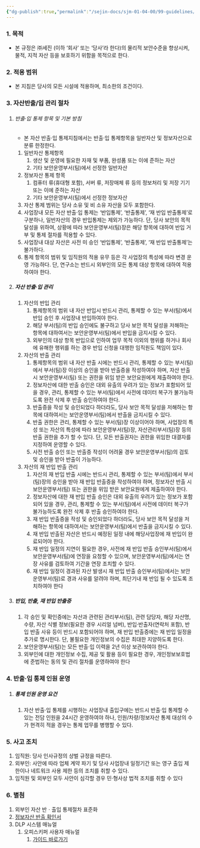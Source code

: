 ```yaml
---
{"dg-publish":true,"permalink":"/sejin-docs/sjm-01-04-00/99-guidelines/0203-export/","title":"22.2.3 정보자산 반출/입 통제지침","tags":["정보보안관리규정","보안","물리적보안","정보자산반출입통제지침"],"noteIcon":"","created":"2024-12-18T11:17:05.186+09:00","updated":"2024-12-23T08:49:01.893+09:00"}
---
```


### 1. 목적
- 본 규정은 ㈜세진 (이하 ‘회사’ 또는 ‘당사’라 한다)의 물리적 보안수준을 향상시켜, 물적, 지적 자산 등을 보호하기 위함을 목적으로 한다.

### 2. 적용 범위
- 본 지침은 당사의 모든 시설에 적용하며, 최소한의 조건이다.

### 3. 자산반출/입 관리 절차
1. ###### 반출·입 통제 항목 및 기본 방침
	- 본 자산 반출·입 통제지침에서는 반출·입 통제항목을 일반자산 및 정보자산으로 분류 한정한다.
	1. 일반자산 통제항목
		1. 생산 및 운영에 필요한 자재 및 부품, 완성품 또는 이에 준하는 자산
		2. 기타 보안운영부서(팀)에서 선정한 일반자산      
	2. 정보자산 통제 항목
		1. 컴퓨터 류(휴대형 포함), 서버 류, 저장매체 류 등의 정보처리 및 저장 기기 또는 이에 준하는 자산  
		2. 기타 보안운영부서(팀)에서 선정한 정보자산      
	3. 자산 통제 범위는 당사 소유 및 비 소유 자산을 모두 포함한다.
	4. 사업장내 모든 자산 반출·입 통제는 ‘반입통제’, ‘반출통제’, ‘재 반입 반출통제’로 구분하나, 일반자산의 경우 반입통제는 제외가 가능하다. 단, 당사 보안의 목적 달성을 위하여, 상황에 따라 보안운영부서(팀)장은 해당 항목에 대하여 반입 거부 및 통제 절차를 적용할 수 있다.
	5. 사업장내 대상 자산은 사전 미 승인 ‘반입통제’, ‘반출통제’, ‘재 반입 반출통제’는 불가하다.
	6. 통제 항목의 범위 및 임직원의 적용 유무 등은 각 사업장의 특성에 따라 변경 운영 가능하다. 단, 연구소는 반드시 외부인의 모든 통제 대상 항목에 대하여 적용하여야 한다.
2. ##### 자산 반출·입 관리
	1. 자산의 반입 관리
		1. 통제항목의 범위 내 자산 반입시 반드시 관리, 통제할 수 있는 부서(팀)에서 반입 승인 후 사업장내 반입하여야 한다.
		2. 해당 부서(팀)의 반입 승인에도 불구하고 당사 보안 목적 달성을 저해하는 항목에 대하여서는 보안운영부서(팀)에서 반입을 금지시킬 수 있다.
		3. 외부인의 대상 항목 반입으로 인하여 업무 목적 이외의 행위를 하거나 회사에 유해한 행위를 하는 경우 반입 신청을 대행한 임직원도 책임이 있다.
	2. 자산의 반출 관리
		1. 통제항목의 범위 내 자산 반출 시에는 반드시 관리, 통제할 수 있는 부서(팀)에서 부서(팀)장 이상의 승인을 받아 반출증을 작성하여야 하며, 자산 반출 시 보안운영부서(팀) 또는 권한을 위임 받은 보안요원에게 제출하여야 한다.
		2. 정보자산에 대한 반출 승인은 대외 유출의 우려가 있는 정보가 포함되어 있을 경우, 관리, 통제할 수 있는 부서(팀)에서 사전에 데이터 복구가 불가능하도록 완전 삭제 후 반출 승인하여야 한다.
		3. 반출증을 작성 및 승인되었다 하더라도, 당사 보안 목적 달성을 저해하는 항목에 대하여서는 보안운영부서(팀)에서 반출을 금지시킬 수 있다.
		4. 반출 권한은 관리, 통제할 수 있는 부서(팀)장 이상이어야 하며, 사업장의 특성 또는 자산의 특성에 따라 보안운영부서(팀)장, 자산관리부서(팀)장 등의 반출 권한을 추가 할 수 있다. 단, 모든 반출권자는 권한을 위임한 대결자를 지정하여 운영할 수 있다.
		5. 사전 반출 승인 또는 반출증 작성이 어려울 경우 보안운영부서(팀)의 검토 및 승인을 받아 반출이 가능하다.
	3. 자산의 재 반입 반출 관리 
		1. 자산의 재 반입 반출 시에는 반드시 관리, 통제할 수 있는 부서(팀)에서 부서(팀)장의 승인을 받아 재 반입 반출증을 작성하여야 하며, 정보자산 반출 시 보안운영부서(팀) 또는 권한을 위임 받은 보안요원에게 제출하여야 한다.
		2. 정보자산에 대한 재 반입 반출 승인은 대외 유출의 우려가 있는 정보가 포함되어 있을 경우, 관리, 통제할 수 있는 부서(팀)에서 사전에 데이터 복구가 불가능하도록 완전 삭제 후 반출 승인하여야 한다.
		3. 재 반입 반출증을 작성 및 승인되었다 하더라도, 당사 보안 목적 달성을 저해하는 항목에 대하여서는 보안운영부서(팀)에서 반출을 금지시킬 수 있다.
		4. 재 반입 반출된 자산은 반드시 예정된 일정 내에 해당사업장에 재 반입이 완료되어야 한다.
		5. 재 반입 일정의 지연이 필요한 경우, 사전에 재 반입 반출 승인부서(팀)에서 보안운영부서(팀)에 연장을 요청할 수 있으며, 보안운영부서(팀)에서는 연장 사유를 검토하여 기간을 연장 조치할 수 있다.
		6. 재 반입 일정이 경과된 자산 발생시 재 반입 반출 승인부서(팀)에서는 보안운영부서(팀)로 경과 사유를 알려야 하며, 최단기내 재 반입 될 수 있도록 조치하여야 한다
3. ##### 반입, 반출, 재 반입 반출증
	1. 각 승인 및 확인증에는 자산과 관련된 관리부서(팀), 관련 담당자, 해당 자산명, 수량, 자산 식별 정보(필요한 경우 시리얼 넘버), 반입·반출자(연락처 포함), 반입 반출 사유 등이 반드시 포함되어야 하며, 재 반입 반출증에는 재 반입 일정을 추가로 명시한다. 단, 불필요한 개인정보의 수집은 최대한 지양하도록 한다.
	2. 보안운영부서(팀)는 모든 반출·입 이력을 2년 이상 보관하여야 한다.
	3. 외부인에 대한 개인정보 수집, 제공 및 활용 등이 필요한 경우, 개인정보보호법에 준법하는 동의 및 관리 절차를 운영하여야 한다

### 4. 반출·입 통제 인원 운영
1. ##### 통제 인원 운영 요건
	1. 자산 반출·입 통제를 시행하는 사업장내 출입구에는 반드시 반출·입 통제할 수 있는 전담 인원을 24시간 운영하여야 하나, 인원/차량/정보자산 통제 대상의 수가 현격히 적을 경우는 통제 업무를 병행할 수 있다.
### 5.	사고 조치
1. 임직원: 당사 인사규정의 상벌 규정을 따른다.
2. 외부인: 사안에 따라 업체 계약 파기 및 당사 사업장내 일정기간 또는 영구 출입 제한이나 네트워크 사용 제한 등의 조치를 취할 수 있다.
3. 임직원 및 외부인 모두 사안이 심각할 경우 민·형사상 법적 조치를 취할 수 있다

### 6.	별첨
1. 외부인 자산 반ㆍ출입 통제절차 표준화
2. [정보자산 반출 확인서](http://211.228.165.94/Manual/web/viewer.html?file=./SJM_01_04_00/22_2_3.pdf)
3. DLP 시스템 매뉴얼 
	1. 오피스키퍼 사용자 매뉴얼
		1.  [가이드 바로가기](http://211.228.165.94/Manual/web/viewer.html?file=./SJM_01_04_00/22_3_5.pdf#page=1)